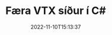 ---
############################# Static ############################
layout: "auto-gen-merger"
date: 2022-11-10T15:13:37
draft: false
otherformats: mhtml odp ods odt one otp ott pdf pps ppsx ppt pptx rtf tex vdx vsdm

############################# Head ############################
head_title: "Færa VTX síður í C#"
head_description: "Færðu síður innan VTX skjals í C# á hvaða stað sem er með því að nota forritaskil skjalasamruna."

############################# Header ############################
title: "Færa VTX síður í C#"
description: "Færðu VTX síður með nokkrum línum af .NET kóða."
bg_image: "https://cms.admin.containerize.com/templates/aspose/App_Themes/V3/images/bg/header1.png"
bg_overlay: false
button:
    enable: true
    icon: "fas fa-arrow-down"
    label: "Sækja ókeypis prufuáskrift"
    link: "https://downloads.groupdocs.com/merger/net"

############################# SubMenu ############################
submenu:
    enable: true

    left:
        img_alt: "GroupDocs.Merger for .NET"
        image: "https://cms.admin.containerize.com/templates/groupdocs/images/product-logos/90x90-noborder/groupdocs-merger-net.png"
        product: "GroupDocs.Merger"
        platform: ".NET"

    middle:
        button:

            # button loop
            - link: "https://apireference.groupdocs.com/merger/net"
              text: "API tilvísun"

            # button loop
            - link: "https://github.com/groupdocs-merger"
              text: "Dæmi um kóða"

            # button loop
            - link: "https://products.groupdocs.app/merger/family"
              text: "Sýningar í beinni"

            # button loop
            - link: "https://purchase.groupdocs.com/pricing/merger/net"
              text: "Verðlag"

    right:
        link_download: "https://downloads.groupdocs.com/merger"
        link_learn: "https://docs.groupdocs.com/merger/net"
        link_buy: "https://purchase.groupdocs.com"

############################# About ############################
about:
    enable: true
    title: "Um GroupDocs.Merger for .NET API"
    content: |
        [GroupDocs.Merger for .NET](/is/merger/net/) býður upp á einfalda lausn til að sameinast á öruggan hátt og skipta á milli margra skjalasniða, þar á meðal PDF, Microsoft Office (Word, Excel, PowerPoint , OneNote), OpenDocument, HTML, myndir og mörg önnur innan .NET forrita. Með því að bæta við örfáum línum af kóðanum skaltu framkvæma nokkrar skjalaaðgerðir eins og færa, fjarlægja, snúa, skipta um, draga út eða breyta stefnu síðna innan skjalanna. Skjalasamruna API styður einnig forskoðun skjalasíður sem mynd til að greina skjalabyggingu, snið og innihald á síðunni.
        
        GroupDocs.Merger API er rétti kosturinn fyrir fyrirtækjalausnir sem þarfnast flutningsaðgerða á skráarsíðum. Þessi API eru vel studd á öllum helstu stýrikerfum og kerfum þar á meðal .NET Framework, .NET Standard, .NET Core, Mono.

############################# Steps ############################
steps:
    enable: true
    title_left: "Færa VTX skráarsíður í .NET"
    content_left: |
        [GroupDocs.Merger for .NET](/is/merger/net/) auðveldar C# forriturum að færa síður í VTX skrá með því að útfæra nokkur auðveld skref .
        
        * Frumstilltu **MoveOptions** til að tilgreina núverandi og ný blaðsíðunúmer.
        * Búðu til nýtt tilvik af **Merger** og sendu frumskjalsslóð sem byggingarbreytu.
        * Hringdu í **MovePage** og sendu **MoveOptions** hlutinn.
        * Hringdu í **Save** og tilgreindu skráarslóðina til að vista skjalið sem myndast.

    title_right: "kerfis kröfur"
    content_right: |
        GroupDocs.Merger for .NET API eru studd á öllum helstu kerfum og stýrikerfum. Áður en þú keyrir kóðann hér að neðan skaltu ganga úr skugga um að þú hafir eftirfarandi forsendur uppsettar á kerfinu þínu.

        * Stýrikerfi: Microsoft Windows, Linux, MacOS
        * Þróunarumhverfi: Visual Studio, Xamarin, MonoDevelop
        * Rammar: .NET Framework, .NET Standard, .NET Core, Mono
        * Sæktu nýjustu útgáfuna af GroupDocs.Merger for .NET frá [NuGet](https://www.nuget.org/packages/groupdocs.merger)
         
    code: |
     {{% merger/additional-styles %}}
     {{< merger/code-merger title="Hvernig á að færa VTX skráarsíður með því að nota C# dæmikóða">}}

        ```csharp    
        // Færðu VTX skráarsíður með því að nota GroupDocs.Merger API
        int pageNumber = 6;
        int newPageNumber = 1;

        // Frumstilla MoveOptions flokkinn til að tilgreina núverandi og ný blaðsíðunúmer
        MoveOptions moveOptions = new MoveOptions(pageNumber, newPageNumber);

        // Staðfestu samruna með inntaksskjali VTX
        using (Merger merger = new Merger("input.vtx"))
          {
            // Hringdu í MovePage aðferðina og sendu MoveOptions hlutinn til hennar
            merger.MovePage(moveOptions);
    
            // Hringdu í Vista aðferð og farðu í gegnum viðeigandi skráarslóð til að vista úttaksskjalið
            merger.Save("output.vtx");
          }
        ```
     {{< /merger/code-merger >}}

############################# Demos ############################
demos:
    enable: true
    title: "Sýningar í beinni - Færðu VTX síður á netinu"
    content: |
       Færðu VTX skráarsíður núna með því að fara á [GroupDocs.Merger Live Demos](https://products.groupdocs.app/splitter/move-pages/vtx) vefsíðu.
       Lifandi kynningin hefur eftirfarandi kosti.
        
############################# About Formats ############################
about_formats:
    enable: true

############################# More Formats ############################
more_formats:
    enable: true
    title: "Færa síður af öðrum skjalasniðum"
    content: |
        .NET skjöl sameining og skipt API fyrir skráarsnið og myndir. Færðu nokkur af vinsælustu skráarsniðunum eins og fram kemur hér að neðan.

############################# Back to top ###############################
back_to_top:
    enable: true
---